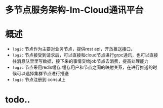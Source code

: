 多节点服务架构-Im-Cloud通讯平台 
==============
概述
=======
+ `logic` 节点作为主要对业务节点，提供rest api，开放推送接口，
+ `logic` 节点接受到请求后，可以直接和cloud节点进行grpc通讯，也可以直接往消息队里里写数据，接下来的事情交给job节点去消费，提高处理能力
+ `logic` 节点采用redis缓存 缓存用户和节点之间的映射关系，在进行推送的时候可以选择集群节点进行推送
+ `logic` 节点注册到 consul上


# todo..

